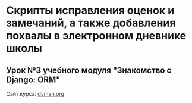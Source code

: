 # Скрипты исправления оценок и замечаний, а также добавления похвалы в электронном дневнике школы
## Урок №3 учебного модуля "Знакомство с Django: ORM"  
Cайт курса: [dvman.org](https://dvmn.org/referrals/G0VoFew47MkBSuukQR1OOSmBvVF1Pa59UXhPqzZq/)

